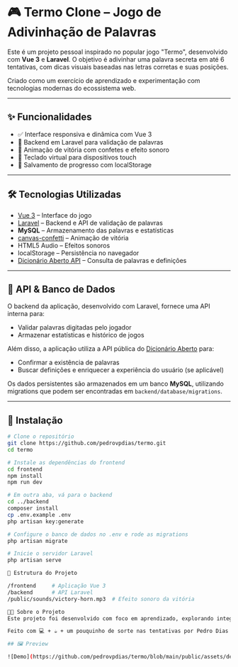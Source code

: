 # 🎮 Termo Clone – Jogo de Adivinhação de Palavras

Este é um projeto pessoal inspirado no popular jogo "Termo", desenvolvido com **Vue 3** e **Laravel**. O objetivo é adivinhar uma palavra secreta em até 6 tentativas, com dicas visuais baseadas nas letras corretas e suas posições.

Criado como um exercício de aprendizado e experimentação com tecnologias modernas do ecossistema web.

---

## ✨ Funcionalidades

- ✅ Interface responsiva e dinâmica com Vue 3
- 🧠 Backend em Laravel para validação de palavras
- 🎉 Animação de vitória com confetes e efeito sonoro
- 🎹 Teclado virtual para dispositivos touch
- 💾 Salvamento de progresso com localStorage

---

## 🛠️ Tecnologias Utilizadas

- [Vue 3](https://vuejs.org/) – Interface do jogo
- [Laravel](https://laravel.com/) – Backend e API de validação de palavras
- **MySQL** – Armazenamento das palavras e estatísticas
- [canvas-confetti](https://www.npmjs.com/package/canvas-confetti) – Animação de vitória
- HTML5 Audio – Efeitos sonoros
- localStorage – Persistência no navegador
- [Dicionário Aberto API](https://api.dicionario-aberto.net/index.html) – Consulta de palavras e definições

---

## 📡 API & Banco de Dados

O backend da aplicação, desenvolvido com Laravel, fornece uma API interna para:

- Validar palavras digitadas pelo jogador
- Armazenar estatísticas e histórico de jogos

Além disso, a aplicação utiliza a API pública do [Dicionário Aberto](https://api.dicionario-aberto.net/index.html) para:

- Confirmar a existência de palavras
- Buscar definições e enriquecer a experiência do usuário (se aplicável)

Os dados persistentes são armazenados em um banco **MySQL**, utilizando migrations que podem ser encontradas em `backend/database/migrations`.

---

## 🚀 Instalação

```bash
# Clone o repositório
git clone https://github.com/pedrovpdias/termo.git
cd termo

# Instale as dependências do frontend
cd frontend
npm install
npm run dev

# Em outra aba, vá para o backend
cd ../backend
composer install
cp .env.example .env
php artisan key:generate

# Configure o banco de dados no .env e rode as migrations
php artisan migrate

# Inicie o servidor Laravel
php artisan serve

📁 Estrutura do Projeto

/frontend     # Aplicação Vue 3
/backend      # API Laravel
/public/sounds/victory-horn.mp3  # Efeito sonoro da vitória

👨‍💻 Sobre o Projeto
Este projeto foi desenvolvido com foco em aprendizado, explorando integrações entre frontend e backend, animações e interações com o usuário. É também uma forma divertida de aplicar boas práticas com Vue e Laravel.

Feito com 💻 + ☕ + um pouquinho de sorte nas tentativas por Pedro Dias

## 🖼️ Preview

![Demo](https://github.com/pedrovpdias/termo/blob/main/public/assets/demo.gif)
